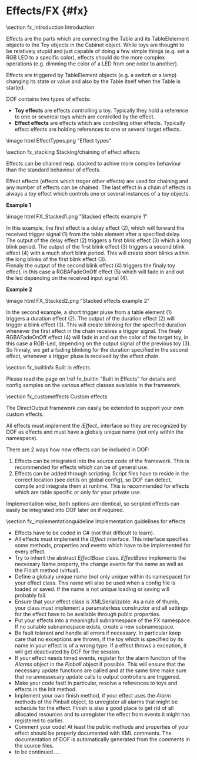 ﻿Effects/FX  {#fx}
==========
\section fx_introduction Introduction 

Effects are the parts which are connecting the Table and its TableElelement objects to the Toy objects in the Cabinet object. 
While toys are thought to be relatively stupid and just capable of doing a few simple things (e.g. set a RGB LED to a specific color), effects should do the more complex operations (e.g. dimming the color of a LED from one color to another).

Effects are triggered by TableElement objects (e.g. a switch or a lamp) changing its state or value and also by the Table itself when the Table is started. 

DOF contains two types of effects:

* __Toy effects__ are effects controlling a toy. Typically they hold a reference to one or severeal toys which are controlled by the effect.
* __Effect effects__ are effects which are controlling other effects. Typically effect effects are holding references to one or several target effects.

\image html EffectTypes.png "Effect types"


\section fx_stacking Stacking/chaining of effect effects

Effects can be chained resp. stacked to achive more complex behaviour than the standard behaviour of effects.

Effect effects (effects which troger other effects) are used for chaining and any number of effects can be chained. The last effect in a chain of effects is always a toy effect which controls one or several instances of a toy objects.

__Example 1__

\image html FX_Stacked1.png "Stacked effects example 1"

In this example, the first effect is a delay effect (2), which will forward the received trigger signal (1) from the table element after a specified delay.
The output of the delay effect (2) triggers a first blink effect (3) which a long blink period. The output of the first blink effect (3) triggers a second blink effect (4) with a much short blink period. This will create short blinks within the long blinks of the first blink effect (3).  
Finnaly the output of the second blink effect (4) triggers the finaly toy effect, in this case a RGBAFadeOnOff effect (5) which will fade in and out the led depending on the received input signal (4).

__Example 2__

\image html FX_Stacked2.png "Stacked effects example 2"

In the second example, a short trigger pluse from a table element (1) triggers a duration effect (2). The output of the duration effect (2) will trigger a blink effect (3). This will create blinking for the specified duration whenever the first effect in the chain receives a trigger signal.
The finaly RGBAFadeOnOff effect (4) will fade in and out the color of the target toy, in this case a RGB-Led, depending on the output signal of the previous toy (3).
So finnaly, we get a fading blinking for the duration specified in the second effect, whenever a trigger pluse is received by the effect chain.


\section fx_builtinfx Built in effects

Please read the page on \ref fx_builtin "Built in Effects" for details and config samples on the various effect classes available in the framework. 



\section fx_customeffects Custom effects 

The DirectOutput framework can easily be extended to support your own custom effects.

All effects must implement the _IEffect__ interface so they are recognized by DOF as effects and must have a globaly unique name (not only within the namespace).

There are 2 ways how new effects can be included in DOF:

1. Effects can be integrated into the source code of the framework. This is recommended for effects which can be of general use.
2. Effects can be added through scripting. Script files have to reside in the correct location (see detils on global config), so DOF can detect, compile and integrate them at runtime. This is recommended for effects which are table specific or only for your private use.

Implementation wise, both options are identical, so scripted effects can easily be integrated into DOF later on if required.

\section fx_implementationguideline  Implementation guidelines for effects

* Effects have to be coded in C# (not that difficult to learn).
* All effects must implement the _IEffect_ interface. This interface specifies some methods, properties and events which have to be implemented for every effect.
* Try to inherit the abstract _EffectBase_ class. _EffectBase_ implements the necessary Name property, the change events for the name as well as the Finish method (virtual). 
* Define a globaly unique name (not only unique within its namespace) for your effect class. This name will also be used when a config file is loaded or saved. If the name is not unique loading or saving will probably fail.
* Ensure that your effect class is XMLSerializable. As a rule of thumb, your class must implement a paramaterless constructor and all settings for the effect have to be available through public properties.
* Put your effects into a meaningfull subnamespace of the FX namespace. If no suitable subnamespace exists, create a new subnamespace.
* Be fault tolerant and handle all errors if necessary. In particular keep care that no exceptions are thrown, if the toy which is specified by its name in your effect is of a wrong type. If a effect throws a exception, it will get deactivated by DOF for the session.
* If your effect needs timed events, register for the alarm function of the _Alarms_ object in the _Pinball_ object if possible. This will ensure that the necessary update functions are called and at the same time make sure that no unnessecary update calls to output controllers are triggered. 
* Make your code fast! In particular, resolve a references to toys and effects in the Init method.
* Implement your own finish method, if your effect uses the _Alarm_ methods of the Pinball object, to unregister all alarms that might be schedule for the effect. Finish is also a good place to get rid of all allocated resources and to unregister the effect from events it might has registered to earlier. 
* Comment your code! At least the public methods and properties of your effect should be properly documented with XML comments. The documentation of DOF is automatically generated from the comments in the source files.
* to be continued.....